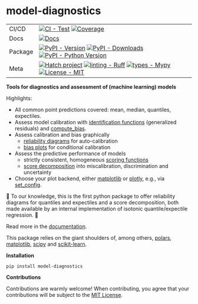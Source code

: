 # model-diagnostics

| | |
| --- | --- |
| CI/CD |[![CI - Test](https://github.com/lorentzenchr/model-diagnostics/actions/workflows/test.yml/badge.svg)](https://github.com/lorentzenchr/model-diagnostics/actions/workflows/test.yml) [![Coverage](https://codecov.io/github/lorentzenchr/model-diagnostics/coverage.svg?branch=main)](https://codecov.io/gh/lorentzenchr/model-diagnostics)
| Docs | [![Docs](https://github.com/lorentzenchr/model-diagnostics/actions/workflows/docs.yml/badge.svg)](https://github.com/lorentzenchr/model-diagnostics/actions/workflows/docs.yml)
| Package | [![PyPI - Version](https://img.shields.io/pypi/v/model-diagnostics.svg?logo=pypi&label=PyPI&logoColor=gold)](https://pypi.org/project/model-diagnostics/) [![PyPI - Downloads](https://img.shields.io/pypi/dm/model-diagnostics.svg?color=blue&label=Downloads&logo=pypi&logoColor=gold)](https://pypi.org/project/model-diagnostics/) [![PyPI - Python Version](https://img.shields.io/pypi/pyversions/model-diagnostics.svg?logo=python&label=Python&logoColor=gold)](https://pypi.org/project/model-diagnostics/) |
| Meta | [![Hatch project](https://img.shields.io/badge/%F0%9F%A5%9A-Hatch-4051b5.svg)](https://github.com/pypa/hatch) [![linting - Ruff](https://img.shields.io/endpoint?url=https://raw.githubusercontent.com/astral-sh/ruff/main/assets/badge/v2.json)](https://github.com/astral-sh/ruff) [![types - Mypy](https://img.shields.io/badge/types-Mypy-blue.svg)](https://github.com/python/mypy) [![License - MIT](https://img.shields.io/badge/license-MIT-9400d3.svg)](https://spdx.org/licenses/)

**Tools for diagnostics and assessment of (machine learning) models**

Highlights:

- All common point predictions covered: mean, median, quantiles, expectiles.
- Assess model calibration with [identification functions](https://lorentzenchr.github.io/model-diagnostics/reference/model_diagnostics/calibration/identification/#model_diagnostics.calibration.identification.identification_function) (generalized residuals) and [compute_bias](https://lorentzenchr.github.io/model-diagnostics/reference/model_diagnostics/calibration/identification/#model_diagnostics.calibration.identification.compute_bias).
- Assess calibration and bias graphically
    - [reliability diagrams](https://lorentzenchr.github.io/model-diagnostics/reference/model_diagnostics/calibration/plots/#model_diagnostics.calibration.plots.plot_reliability_diagram) for auto-calibration
    - [bias plots](https://lorentzenchr.github.io/model-diagnostics/reference/model_diagnostics/calibration/plots/#model_diagnostics.calibration.plots.plot_bias) for conditional calibration
- Assess the predictive performance of models
    - strictly consistent, homogeneous [scoring functions](https://lorentzenchr.github.io/model-diagnostics/reference/model_diagnostics/scoring/scoring/)
    - [score decomposition](https://lorentzenchr.github.io/model-diagnostics/reference/model_diagnostics/scoring/scoring/#model_diagnostics.scoring.scoring.decompose) into miscalibration, discrimination and uncertainty
- Choose your plot backend, either [matplotlib](https://matplotlib.org) or [plotly](https://plotly.com/python/), e.g., via [set_config](https://lorentzenchr.github.io/model-diagnostics/reference/model_diagnostics/#model_diagnostics.set_config).

:rocket: To our knowledge, this is the first python package to offer reliability diagrams for quantiles and expectiles and a score decomposition, both made available by an internal implementation of isotonic quantile/expectile regression. :rocket:

Read more in the [documentation](https://lorentzenchr.github.io/model-diagnostics/).

This package relies on the giant shoulders of, among others, [polars](https://pola.rs/), [matplotlib](https://matplotlib.org), [scipy](https://scipy.org) and [scikit-learn](https://scikit-learn.org).

**Installation**

```
pip install model-diagnostics
```

**Contributions**

Contributions are warmly welcome!
When contributing, you agree that your contributions will be subject to the [MIT License](https://github.com/lorentzenchr/model-diagnostics/blob/main/LICENSE).